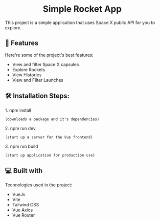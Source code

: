 <h1 align="center" id="title">Simple Rocket App</h1>

<p id="description">This project is a simple application that uses Space X public API for you to explore.</p>


  
  
<h2>🧐 Features</h2>

Here're some of the project's best features:

*   View and filter Space X capsules
*   Explore Rockets
*   View Histories
*   View and Filter Launches

<h2>🛠️ Installation Steps:</h2>

<p>1. npm install</p>

```
(downloads a package and it's dependencies)
```

<p>2. npm run dev</p>

```
(start up a server for the Vue frontend)
```

<p>3. npm run build</p>

```
(start up application for production use)
```

  
  
<h2>💻 Built with</h2>

Technologies used in the project:

*   VueJs
*   Vite
*   Tailwind CSS
*   Vue Axios
*   Vue Router

